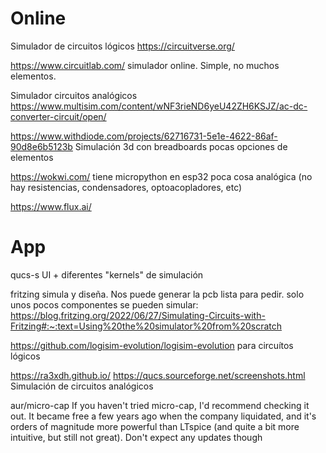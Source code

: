 # Online

Simulador de circuitos lógicos
<https://circuitverse.org/>

<https://www.circuitlab.com/>
simulador online. Simple, no muchos elementos.

Simulador circuitos analógicos
<https://www.multisim.com/content/wNF3rieND6yeU42ZH6KSJZ/ac-dc-converter-circuit/open/>

<https://www.withdiode.com/projects/62716731-5e1e-4622-86af-90d8e6b5123b>
Simulación 3d con breadboards
pocas opciones de elementos

<https://wokwi.com/>
tiene micropython en esp32
poca cosa analógica (no hay resistencias, condensadores, optoacopladores, etc)

<https://www.flux.ai/>

# App

qucs-s
UI + diferentes "kernels" de simulación

fritzing
simula y diseña. Nos puede generar la pcb lista para pedir.
solo unos pocos componentes se pueden simular: <https://blog.fritzing.org/2022/06/27/Simulating-Circuits-with-Fritzing#:~:text=Using%20the%20simulator%20from%20scratch>

<https://github.com/logisim-evolution/logisim-evolution>
para circuítos lógicos

<https://ra3xdh.github.io/>
<https://qucs.sourceforge.net/screenshots.html>
Simulación de circuitos analógicos

aur/micro-cap
If you haven't tried micro-cap, I'd recommend checking it out. It became free a few years ago when the company liquidated, and it's orders of magnitude more powerful than LTspice (and quite a bit more intuitive, but still not great). Don't expect any updates though
